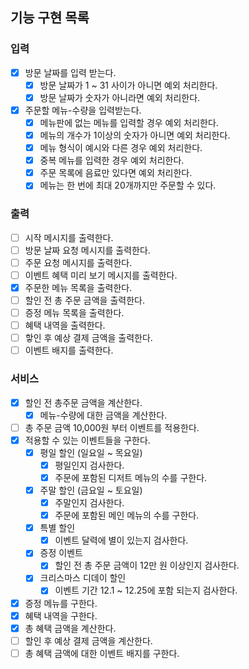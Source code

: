 ## 기능 구현 목록

### 입력

- [x] 방문 날짜를 입력 받는다.
    - [x] 방문 날짜가 1 ~ 31 사이가 아니면 예외 처리한다.
    - [x] 방문 날짜가 숫자가 아니라면 예외 처리한다.

- [x] 주문할 메뉴-수량을 입력받는다.
    - [x] 메뉴판에 없는 메뉴를 입력할 경우 예외 처리한다.
    - [x] 메뉴의 개수가 1이상의 숫자가 아니면 예외 처리한다.
    - [x] 메뉴 형식이 예시와 다른 경우 예외 처리한다.
    - [x] 중복 메뉴를 입력한 경우 예외 처리한다.
    - [x] 주문 목록에 음료만 있다면 예외 처리한다.
    - [x] 메뉴는 한 번에 최대 20개까지만 주문할 수 있다.

### 출력

- [ ] 시작 메시지를 출력한다.
- [ ] 방문 날짜 요청 메시지를 출력한다.
- [ ] 주문 요청 메시지를 출력한다.
- [ ] 이벤트 혜택 미리 보기 메시지를 출력한다.
- [x] 주문한 메뉴 목록을 출력한다.
- [ ] 할인 전 총 주문 금액을 출력한다.
- [ ] 증정 메뉴 목록을 출력한다.
- [ ] 혜택 내역을 출력한다.
- [ ] 핳인 후 예상 결제 금액을 출력한다.
- [ ] 이벤트 배지를 출력한다.

### 서비스

- [x] 할인 전 총주문 금액을 계산한다.
    - [x] 메뉴-수량에 대한 금액을 계산한다.
- [ ] 총 주문 금액 10,000원 부터 이벤트를 적용한다.
- [x] 적용할 수 있는 이벤트들을 구한다.
    - [x] 평일 할인 (일요일 ~ 목요일)
        - [x] 평일인지 검사한다.
        - [x] 주문에 포함된 디저트 메뉴의 수를 구한다.
    - [x] 주말 할인 (금요일 ~ 토요일)
        - [x] 주말인지 검사한다.
        - [x] 주문에 포함된 메인 메뉴의 수를 구한다.
    - [x] 특별 할인
        - [x] 이벤트 달력에 별이 있는지 검사한다.
    - [x] 증정 이벤트
        - [x] 할인 전 총 주문 금액이 12만 원 이상인지 검사한다.
    - [x] 크리스마스 디데이 할인
        - [x] 이벤트 기간 12.1 ~ 12.25에 포함 되는지 검사한다.
- [x] 증정 메뉴를 구한다.
- [x] 혜택 내역을 구한다.
- [x] 총 혜택 금액을 계산한다.
- [ ] 할인 후 예상 결제 금액을 계산한다.
- [ ] 총 혜택 금액에 대한 이벤트 배지를 구한다.
